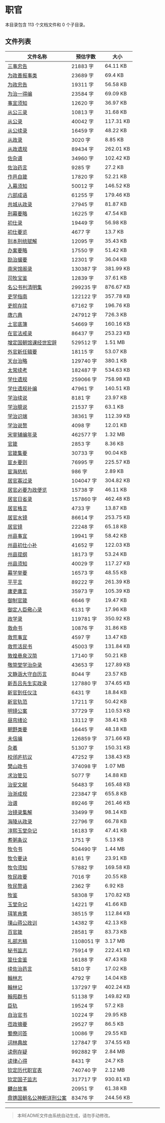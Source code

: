 # 职官

本目录包含 113 个文档文件和 0 个子目录。

## 文件列表

| 文件名称 | 预估字数 | 大小 |
|---------|---------|------|
| [三事忠告](史藏/职官/三事忠告.md) | 21883 字 | 64.11 KB |
| [为政善报事类](史藏/职官/为政善报事类.md) | 23689 字 | 69.4 KB |
| [为政忠告](史藏/职官/为政忠告.md) | 19311 字 | 56.58 KB |
| [为治一得编](史藏/职官/为治一得编.md) | 23584 字 | 69.09 KB |
| [事宜须知](史藏/职官/事宜须知.md) | 12620 字 | 36.97 KB |
| [从公三录](史藏/职官/从公三录.md) | 10813 字 | 31.68 KB |
| [从公录](史藏/职官/从公录.md) | 40042 字 | 117.31 KB |
| [从公续录](史藏/职官/从公续录.md) | 16459 字 | 48.22 KB |
| [从政录](史藏/职官/从政录.md) | 3020 字 | 8.85 KB |
| [从政遗规](史藏/职官/从政遗规.md) | 89434 字 | 262.01 KB |
| [佐杂谱](史藏/职官/佐杂谱.md) | 34960 字 | 102.42 KB |
| [佐治药言](史藏/职官/佐治药言.md) | 9285 字 | 27.2 KB |
| [作邑自箴](史藏/职官/作邑自箴.md) | 17820 字 | 52.21 KB |
| [入幕须知](史藏/职官/入幕须知.md) | 50012 字 | 146.52 KB |
| [六部成语](史藏/职官/六部成语.md) | 61255 字 | 179.46 KB |
| [共城从政录](史藏/职官/共城从政录.md) | 27945 字 | 81.87 KB |
| [刑幕要略](史藏/职官/刑幕要略.md) | 16225 字 | 47.54 KB |
| [初仕录](史藏/职官/初仕录.md) | 19449 字 | 56.98 KB |
| [初仕要览](史藏/职官/初仕要览.md) | 4677 字 | 13.7 KB |
| [别本刑统赋解](史藏/职官/别本刑统赋解.md) | 12095 字 | 35.43 KB |
| [办案要略](史藏/职官/办案要略.md) | 17550 字 | 51.42 KB |
| [励治撮要](史藏/职官/励治撮要.md) | 12301 字 | 36.04 KB |
| [南宋馆阁录](史藏/职官/南宋馆阁录.md) | 130387 字 | 381.99 KB |
| [司牧宝鉴](史藏/职官/司牧宝鉴.md) | 12839 字 | 37.61 KB |
| [名公书判清明集](史藏/职官/名公书判清明集.md) | 299235 字 | 876.67 KB |
| [吏学指南](史藏/职官/吏学指南.md) | 122122 字 | 357.78 KB |
| [吏皖存牍](史藏/职官/吏皖存牍.md) | 67162 字 | 196.76 KB |
| [唐六典](史藏/职官/唐六典.md) | 247912 字 | 726.3 KB |
| [土官底簿](史藏/职官/土官底簿.md) | 54669 字 | 160.16 KB |
| [在官法戒录](史藏/职官/在官法戒录.md) | 86437 字 | 253.23 KB |
| [增定国朝馆课经世宏辞](史藏/职官/增定国朝馆课经世宏辞.md) | 529512 字 | 1.51 MB |
| [外官新任辑要](史藏/职官/外官新任辑要.md) | 18115 字 | 53.07 KB |
| [天台治略](史藏/职官/天台治略.md) | 129740 字 | 380.1 KB |
| [太常续考](史藏/职官/太常续考.md) | 182487 字 | 534.63 KB |
| [学仕遗规](史藏/职官/学仕遗规.md) | 259066 字 | 758.98 KB |
| [学仕遗规补编](史藏/职官/学仕遗规补编.md) | 47961 字 | 140.51 KB |
| [学治续说](史藏/职官/学治续说.md) | 8181 字 | 23.97 KB |
| [学治臆说](史藏/职官/学治臆说.md) | 21537 字 | 63.1 KB |
| [学治识端](史藏/职官/学治识端.md) | 38361 字 | 112.39 KB |
| [学治说赘](史藏/职官/学治说赘.md) | 4098 字 | 12.01 KB |
| [宋宰辅编年录](史藏/职官/宋宰辅编年录.md) | 462577 字 | 1.32 MB |
| [官箴](史藏/职官/官箴.md) | 2853 字 | 8.36 KB |
| [官箴集要](史藏/职官/官箴集要.md) | 30733 字 | 90.04 KB |
| [宦乡要则](史藏/职官/宦乡要则.md) | 76995 字 | 225.57 KB |
| [宦海慈航](史藏/职官/宦海慈航.md) | 986 字 | 2.89 KB |
| [居官寡过录](史藏/职官/居官寡过录.md) | 104047 字 | 304.82 KB |
| [居官必要为政便览](史藏/职官/居官必要为政便览.md) | 15738 字 | 46.11 KB |
| [居官日省录](史藏/职官/居官日省录.md) | 157860 字 | 462.48 KB |
| [居官格言](史藏/职官/居官格言.md) | 4733 字 | 13.87 KB |
| [居官水镜](史藏/职官/居官水镜.md) | 86614 字 | 253.75 KB |
| [居官镜](史藏/职官/居官镜.md) | 22248 字 | 65.18 KB |
| [州县事宜](史藏/职官/州县事宜.md) | 19941 字 | 58.42 KB |
| [州县初仕小补](史藏/职官/州县初仕小补.md) | 41652 字 | 122.03 KB |
| [州县提纲](史藏/职官/州县提纲.md) | 18173 字 | 53.24 KB |
| [州县须知](史藏/职官/州县须知.md) | 40029 字 | 117.27 KB |
| [幕学举要](史藏/职官/幕学举要.md) | 16573 字 | 48.55 KB |
| [平平言](史藏/职官/平平言.md) | 89222 字 | 261.39 KB |
| [庸吏庸言](史藏/职官/庸吏庸言.md) | 35973 字 | 105.39 KB |
| [御制官箴](史藏/职官/御制官箴.md) | 6646 字 | 19.47 KB |
| [御定人臣儆心录](史藏/职官/御定人臣儆心录.md) | 6131 字 | 17.96 KB |
| [政学录](史藏/职官/政学录.md) | 119781 字 | 350.92 KB |
| [救命书](史藏/职官/救命书.md) | 10876 字 | 31.86 KB |
| [救荒事宜](史藏/职官/救荒事宜.md) | 4597 字 | 13.47 KB |
| [救荒活民书](史藏/职官/救荒活民书.md) | 45003 字 | 131.84 KB |
| [敦煌悬泉汉简](史藏/职官/敦煌悬泉汉简.md) | 17140 字 | 50.21 KB |
| [敬简堂学治杂录](史藏/职官/敬简堂学治杂录.md) | 43653 字 | 127.89 KB |
| [文静涵大守自历言](史藏/职官/文静涵大守自历言.md) | 8044 字 | 23.57 KB |
| [新吾吕先生实政录](史藏/职官/新吾吕先生实政录.md) | 127880 字 | 374.65 KB |
| [新官到任仪注](史藏/职官/新官到任仪注.md) | 6431 字 | 18.84 KB |
| [新官轨范](史藏/职官/新官轨范.md) | 17211 字 | 50.42 KB |
| [明镜公案](史藏/职官/明镜公案.md) | 37729 字 | 110.53 KB |
| [昼帘绪论](史藏/职官/昼帘绪论.md) | 13112 字 | 38.41 KB |
| [朝野类要](史藏/职官/朝野类要.md) | 16445 字 | 48.18 KB |
| [未信编](史藏/职官/未信编.md) | 126859 字 | 371.66 KB |
| [杂着](史藏/职官/杂着.md) | 51307 字 | 150.31 KB |
| [校邠庐抗议](史藏/职官/校邠庐抗议.md) | 47252 字 | 138.43 KB |
| [樊山政书](史藏/职官/樊山政书.md) | 374098 字 | 1.07 MB |
| [求治管见](史藏/职官/求治管见.md) | 5077 字 | 14.88 KB |
| [治安文献](史藏/职官/治安文献.md) | 56483 字 | 165.48 KB |
| [治浙成规](史藏/职官/治浙成规.md) | 223847 字 | 655.8 KB |
| [治谱](史藏/职官/治谱.md) | 89246 字 | 261.46 KB |
| [治镜录集解](史藏/职官/治镜录集解.md) | 33499 字 | 98.14 KB |
| [海陵从政录](史藏/职官/海陵从政录.md) | 22796 字 | 66.78 KB |
| [淳熙玉堂杂记](史藏/职官/淳熙玉堂杂记.md) | 16183 字 | 47.41 KB |
| [煮粥条议](史藏/职官/煮粥条议.md) | 1751 字 | 5.13 KB |
| [牧令书](史藏/职官/牧令书.md) | 504490 字 | 1.44 MB |
| [牧令要诀](史藏/职官/牧令要诀.md) | 8161 字 | 23.91 KB |
| [牧令须知](史藏/职官/牧令须知.md) | 57882 字 | 169.58 KB |
| [牧民政要](史藏/职官/牧民政要.md) | 7016 字 | 20.55 KB |
| [牧民赘语](史藏/职官/牧民赘语.md) | 2362 字 | 6.92 KB |
| [牧鉴](史藏/职官/牧鉴.md) | 58308 字 | 170.82 KB |
| [玉堂杂记](史藏/职官/玉堂杂记.md) | 14221 字 | 41.66 KB |
| [珥笔肯綮](史藏/职官/珥笔肯綮.md) | 38515 字 | 112.84 KB |
| [璞山蒋公政训](史藏/职官/璞山蒋公政训.md) | 14382 字 | 42.13 KB |
| [百官箴](史藏/职官/百官箴.md) | 28581 字 | 83.73 KB |
| [礼部志稿](史藏/职官/礼部志稿.md) | 1108051 字 | 3.17 MB |
| [秘书监志](史藏/职官/秘书监志.md) | 75914 字 | 222.41 KB |
| [筮仕金鉴](史藏/职官/筮仕金鉴.md) | 16188 字 | 47.43 KB |
| [续佐治药言](史藏/职官/续佐治药言.md) | 5810 字 | 17.02 KB |
| [翰林志](史藏/职官/翰林志.md) | 4792 字 | 14.04 KB |
| [翰林记](史藏/职官/翰林记.md) | 137297 字 | 402.24 KB |
| [翰苑群书](史藏/职官/翰苑群书.md) | 51138 字 | 149.82 KB |
| [臣轨](史藏/职官/臣轨.md) | 19524 字 | 57.2 KB |
| [自治官书](史藏/职官/自治官书.md) | 10224 字 | 29.95 KB |
| [莅政摘要](史藏/职官/莅政摘要.md) | 29527 字 | 86.5 KB |
| [蜀僚问答](史藏/职官/蜀僚问答.md) | 10086 字 | 29.55 KB |
| [词林典故](史藏/职官/词林典故.md) | 127847 字 | 374.55 KB |
| [读例存疑](史藏/职官/读例存疑.md) | 992882 字 | 2.84 MB |
| [读律心得](史藏/职官/读律心得.md) | 8431 字 | 24.7 KB |
| [钦定历代职官表](史藏/职官/钦定历代职官表.md) | 740740 字 | 2.12 MB |
| [钦定国子监志](史藏/职官/钦定国子监志.md) | 317717 字 | 930.81 KB |
| [麟台故事](史藏/职官/麟台故事.md) | 20951 字 | 61.38 KB |
| [鼎镌国朝名公神断详刑公案](史藏/职官/鼎镌国朝名公神断详刑公案.md) | 83476 字 | 244.56 KB |

---

> 本README文件由系统自动生成，请勿手动修改。
